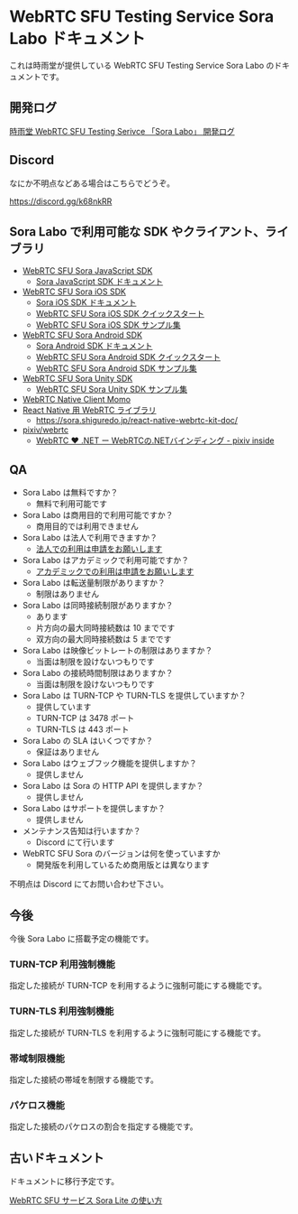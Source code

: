 # WebRTC SFU Testing Service Sora Labo ドキュメント

これは時雨堂が提供している WebRTC SFU Testing Service Sora Labo のドキュメントです。

## 開発ログ

[時雨堂 WebRTC SFU Testing Serivce 「Sora Labo」 開発ログ](https://gist.github.com/voluntas/99bfcefc3b63f481941ae91584916a79)

## Discord

なにか不明点などある場合はこちらでどうぞ。

https://discord.gg/k68nkRR

## Sora Labo で利用可能な SDK やクライアント、ライブラリ

- [WebRTC SFU Sora JavaScript SDK](https://github.com/shiguredo/sora-js-sdk)
    - [Sora JavaScript SDK ドキュメント](https://sora.shiguredo.jp/js-sdk-doc/)
- [WebRTC SFU Sora iOS SDK](https://github.com/shiguredo/sora-ios-sdk)
    - [Sora iOS SDK ドキュメント](https://sora.shiguredo.jp/ios-sdk-doc/)
    - [WebRTC SFU Sora iOS SDK クイックスタート](https://github.com/shiguredo/sora-ios-sdk-quickstart)
    - [WebRTC SFU Sora iOS SDK サンプル集](https://github.com/shiguredo/sora-ios-sdk-samples)
- [WebRTC SFU Sora Android SDK](https://github.com/shiguredo/sora-android-sdk)
    - [Sora Android SDK ドキュメント](https://sora.shiguredo.jp/android-sdk-doc/)
    - [WebRTC SFU Sora Android SDK クイックスタート](https://github.com/shiguredo/sora-android-sdk-quickstart)
    - [WebRTC SFU Sora Android SDK サンプル集](https://github.com/shiguredo/sora-android-sdk-samples)
- [WebRTC SFU Sora Unity SDK](https://github.com/shiguredo/sora-unity-sdk)
    - [WebRTC SFU Sora Unity SDK サンプル集](https://github.com/shiguredo/sora-unity-sdk-samples)
- [WebRTC Native Client Momo](https://github.com/shiguredo/momo)
- [React Native 用 WebRTC ライブラリ](https://github.com/shiguredo/react-native-webrtc-kit)
    - https://sora.shiguredo.jp/react-native-webrtc-kit-doc/
- [pixiv/webrtc](https://github.com/pixiv/webrtc/blob/branch-heads/pixiv-m77/README.pixiv.md)
    - [WebRTC ♥ \.NET ー WebRTCの\.NETバインディング \- pixiv inside](https://inside.pixiv.blog/nekomanma/7920)

## QA

- Sora Labo は無料ですか？
    - 無料で利用可能です
- Sora Labo は商用目的で利用可能ですか？
    - 商用目的では利用できません
- Sora Labo は法人で利用できますか？
    - [法人での利用は申請をお願いします](https://gist.github.com/voluntas/99bfcefc3b63f481941ae91584916a79#id23)
- Sora Labo はアカデミックで利用可能ですか？
    - [アカデミックでの利用は申請をお願いします](https://gist.github.com/voluntas/99bfcefc3b63f481941ae91584916a79#id23)
- Sora Labo は転送量制限がありますか？
    - 制限はありません
- Sora Labo は同時接続制限がありますか？
    - あります
    - 片方向の最大同時接続数は 10 までです
    - 双方向の最大同時接続数は 5 までです
- Sora Labo は映像ビットレートの制限はありますか？
    - 当面は制限を設けないつもりです
- Sora Labo の接続時間制限はありますか？
    - 当面は制限を設けないつもりです
- Sora Labo は TURN-TCP や TURN-TLS を提供していますか？
    - 提供しています
    - TURN-TCP は 3478 ポート
    - TURN-TLS は 443 ポート
- Sora Labo の SLA はいくつですか？
    - 保証はありません
- Sora Labo はウェブフック機能を提供しますか？
    - 提供しません
- Sora Labo は Sora の HTTP API を提供しますか？
    - 提供しません
- Sora Labo はサポートを提供しますか？
    - 提供しません
- メンテナンス告知は行いますか？
    - Discord にて行います
- WebRTC SFU Sora のバージョンは何を使っていますか
    - 開発版を利用しているため商用版とは異なります

不明点は Discord にてお問い合わせ下さい。

## 今後

今後 Sora Labo に搭載予定の機能です。

### TURN-TCP 利用強制機能

指定した接続が TURN-TCP を利用するように強制可能にする機能です。

### TURN-TLS 利用強制機能

指定した接続が TURN-TLS を利用するように強制可能にする機能です。

### 帯域制限機能

指定した接続の帯域を制限する機能です。

### パケロス機能

指定した接続のパケロスの割合を指定する機能です。

## 古いドキュメント

ドキュメントに移行予定です。

[WebRTC SFU サービス Sora Lite の使い方](https://gist.github.com/voluntas/fb4cdc1626c941443e41a5a39050eb33)
